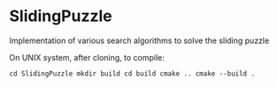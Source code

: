 # SlidingPuzzle
Implementation of various search algorithms to solve the sliding puzzle

On UNIX system, after cloning, to compile:

`
cd SlidingPuzzle
mkdir build
cd build
cmake ..
cmake --build .
`
